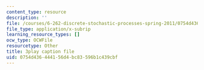 ```yaml
---
content_type: resource
description: ''
file: /courses/6-262-discrete-stochastic-processes-spring-2011/0754d436444156d4bc83596b1c439cbf_IDgYAGKyuo.vtt
file_type: application/x-subrip
learning_resource_types: []
ocw_type: OCWFile
resourcetype: Other
title: 3play caption file
uid: 0754d436-4441-56d4-bc83-596b1c439cbf
---
```

